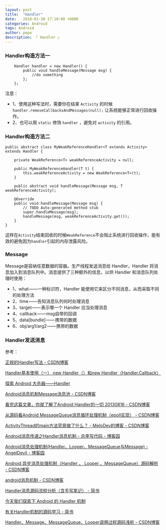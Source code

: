 ```yaml
---
layout: post
title:  "Handler"
date:   2018-01-30 17:10:00 +0800
categories: Android
tags: Android
author: pepe
description: 『 Handler 』
---
```


### Handler构造方法一
```
    Handler handler = new Handler() {
        public void handleMessage(Message msg) {
            //do something
        };
    };
``` 
注意：

* 1、使用这种写法时，需要你在结束 `Activity` 的时候 `handler.removeCallbacksAndMessages(null);` 让系统能够正常进行回收操作。
* 2、也可以用 `static` 修饰 `handler` ，避免对 `activity` 的引用。


### Handler构造方法二
```
public abstract class MyWeakReferenceHandler<T extends Activity> extends Handler {  
  
    private WeakReference<T> weakReferenceActivity = null;  
  
    public MyWeakReferenceHandler(T t) {  
        this.weakReferenceActivity = new WeakReference<T>(t);  
    }  
  
    public abstract void handleMessage(Message msg, T weakReferenceActivity);  
  
    @Override  
    public void handleMessage(Message msg) {  
        // TODO Auto-generated method stub  
        super.handleMessage(msg);  
        handleMessage(msg, weakReferenceActivity.get());  
    }  
}  
```
这样在`Activity`结束回收的时候`WeakReference`不会阻止系统进行回收操作，能有效的避免因为`handler`引起的内存泄露风险。

### Message

Message是容纳任意数据的容器。生产线程发送消息给 Handler，Handler 将消息加入到消息队列中。消息提供了三种额外的信息，以供 Handler 和消息队列处理时使用：

* 1、what ——一种标识符，Handler 能使用它来区分不同消息，从而采取不同的处理方法
* 2、time ——告知消息队列何时处理消息
* 3、target —— 表示哪一个 Handler 应当处理消息
* 4、callback —— msg自带的回调
* 5、data[bundle] —— 携带的数据
* 6、obj/arg1/arg2 —— 携带的数据

### Handler发送消息



参考：

[正规的Handler写法 - CSDN博客](http://blog.csdn.net/parcool/article/details/49154189)

[Handler基本使用（一） new Handler（）和new Handler（Handler.Callback）](http://blog.csdn.net/u011791526/article/details/53609599)

[探索 Android 大杀器——Handler](https://zhuanlan.zhihu.com/p/22904405)

[Android消息机制Message消息池 - CSDN博客](http://blog.csdn.net/zlp1992/article/details/50295773)

[看完这篇文章，你就了解了Android Handler的一切  20130816 - CSDN博客](http://blog.csdn.net/u011733020/article/details/49589863)

[从源码看Android MessageQueue消息循环处理机制（epoll实现） - CSDN博客](http://blog.csdn.net/ashqal/article/details/32107099)

[ActivityThread的main方法究竟做了什么？ - MeloDev的博客 - CSDN博客](http://blog.csdn.net/melodev/article/details/51959347)

[Android消息传递之Handler消息机制 - 总李写代码 - 博客园](https://www.cnblogs.com/whoislcj/p/5590615.html)

[Android消息处理机制(Handler、Looper、MessageQueue与Message) - AngelDevil - 博客园](http://www.cnblogs.com/angeldevil/p/3340644.html)

[Android 异步消息处理机制（Handler 、 Looper 、MessageQueue）源码解析 - CSDN博客](http://blog.csdn.net/amazing7/article/details/51424038)

[android消息机制 - CSDN博客](https://blog.csdn.net/wrg_20100512/article/details/51013008)

[Handler消息源码流程分析（含手写笔记） - 简书](https://www.jianshu.com/p/6f25729ef62a)

[今天我们探索下 Android 的 Handler 机制](https://mp.weixin.qq.com/s/WtZhfeAIA5FJDaDsSRhKUQ)

[有关Handler机制的源码学习 - 简书](https://www.jianshu.com/p/b5eb6fb14c95)

[Handler、Message、MessageQueue、Looper调用过程源码浅析 - CSDN博客](https://blog.csdn.net/qq_17250009/article/details/50017237)



